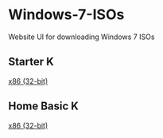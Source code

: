 # Windows-7-ISOs
Website UI for downloading Windows 7 ISOs

## Starter K
[x86 (32-bit)](https://7.winisodl.kro.kr/data/ko_windows_7_starter_k_with_sp1_x86_dvd_u_678554.iso.html)

## Home Basic K
[x86 (32-bit)](https://7.winisodl.kro.kr/data/7601.17514.101119-1850_x64fre_client_ko-kr_OEM_HomeBasic-GSP1RMCkHBXFREO_KO_DVD_22.5.20.iso.html)